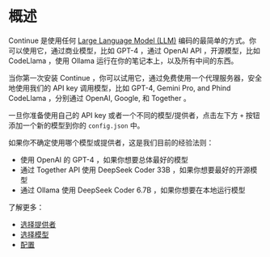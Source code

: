 # 概述

Continue 是使用任何 [Large Language Model (LLM)](https://www.youtube.com/watch?v=zjkBMFhNj_g) 编码的最简单的方式。你可以使用它，通过商业模型，比如 GPT-4 ，通过 OpenAI API ，开源模型，比如 CodeLlama ，使用 Ollama 运行在你的笔记本上，以及所有中间的东西。

当你第一次安装 Continue ，你可以试用它，通过免费使用一个代理服务器，安全地使用我们的 API key 调用模型，比如 GPT-4, Gemini Pro, and Phind CodeLlama ，分别通过 OpenAI, Google, 和 Together 。

一旦你准备使用自己的 API key 或者一个不同的模型/提供者，点击左下方 `+` 按钮添加一个新的模型到你的 `config.json` 中。

如果你不确定使用哪个模型或提供者，这是我们目前的经验法则：

- 使用 OpenAI 的 GPT-4 ，如果你想要总体最好的模型
- 通过 Together API 使用 DeepSeek Coder 33B ，如果你想要最好的开源模型
- 通过 Ollama 使用 DeepSeek Coder 6.7B ，如果你想要在本地运行模型

了解更多：

- [选择提供者](select-provider.md)
- [选择模型](select-model.md)
- [配置](configuration.md)
